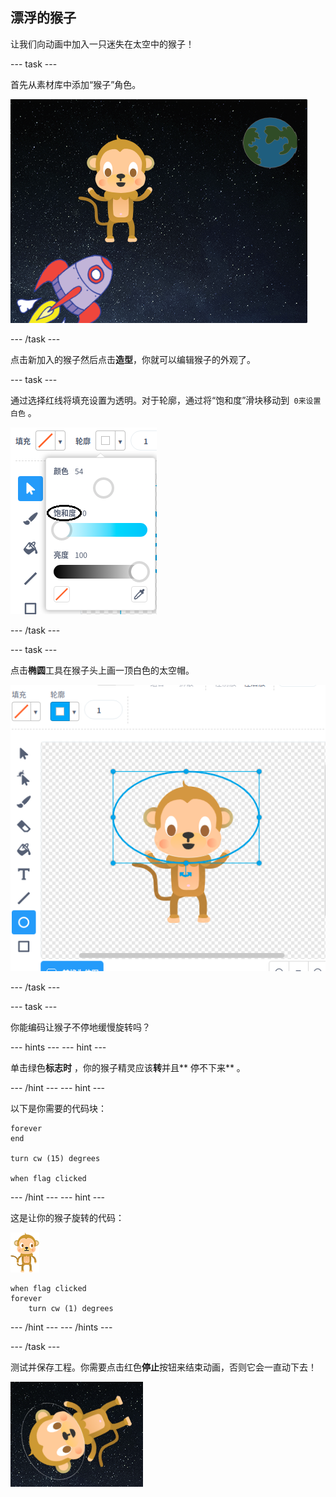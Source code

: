 ## 漂浮的猴子

让我们向动画中加入一只迷失在太空中的猴子！

\--- task \---

首先从素材库中添加“猴子”角色。

![添加猴子角色](images/space-monkey-sprite.png)

\--- /task \---

点击新加入的猴子然后点击**造型**，你就可以编辑猴子的外观了。

\--- task \---

通过选择红线将填充设置为透明。对于轮廓，通过将“饱和度”滑块移动到` 0来设置白色` 。

![白色颜色](images/make-white.png)

\--- /task \---

\--- task \---

点击**椭圆**工具在猴子头上画一顶白色的太空帽。

![猴子太空帽](images/space-monkey-edit.png)

\--- /task \---

\--- task \---

你能编码让猴子不停地缓慢旋转吗？

\--- hints \--- \--- hint \---

单击绿色**标志时** ，你的猴子精灵应该**转**并且** 停不下来** 。

\--- /hint \--- \--- hint \---

以下是你需要的代码块：

```blocks3
forever
end

turn cw (15) degrees

when flag clicked
```

\--- /hint \--- \--- hint \---

这是让你的猴子旋转的代码：

![猴子精灵](images/sprite-monkey.png)

```blocks3
when flag clicked
forever
    turn cw (1) degrees
```

\--- /hint \--- \--- /hints \---

\--- /task \---

测试并保存工程。你需要点击红色**停止**按钮来结束动画，否则它会一直动下去！

![测试旋转的猴子](images/space-spin-test.png)